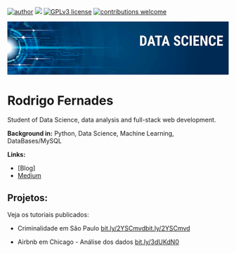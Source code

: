 [![author](https://img.shields.io/badge/author-carlosfab-red.svg)](https://www.linkedin.com/in/carlosfab) [![](https://img.shields.io/badge/python-3.7+-blue.svg)](https://www.python.org/downloads/release/python-365/) [![GPLv3 license](https://img.shields.io/badge/License-GPLv3-blue.svg)](http://perso.crans.org/besson/LICENSE.html) [![contributions welcome](https://img.shields.io/badge/contributions-welcome-brightgreen.svg?style=flat)](https://github.com/carlosfab/data_science/issues)

<p align="center">
  <img src="https://raw.githubusercontent.com/ka1chou/sigmoidal_data_science/master/Screen%20Shot%202020-06-23%20at%2011.23.58.png" >
</p>

# Rodrigo Fernades
<sub> </sub>

Student of Data Science, data analysis and full-stack web development.

**Background in:** Python, Data Science, Machine Learning, DataBases/MySQL

**Links:**
* [Blog]
* [Medium](https://medium.com/@rferna14)


## Projetos:
Veja os tutoriais publicados:

 * Criminalidade em São Paulo [bit.ly/2YSCmvdbit.ly/2YSCmvd](bit.ly/2YSCmvdbit.ly/2YSCmvd)
 
 * Airbnb em Chicago - Análise dos dados [bit.ly/3dUKdN0](bit.ly/3dUKdN0)
 
 
 


